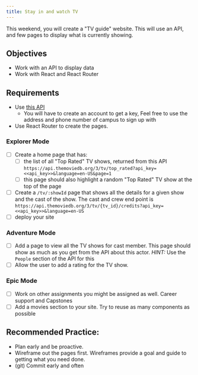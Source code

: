 ```yaml
---
title: Stay in and watch TV
---
```


This weekend, you will create a "TV guide" website. This will use an API, and few pages to display what is currently showing.

## Objectives

- Work with an API to display data
- Work with React and React Router

## Requirements

- Use [this API](https://developers.themoviedb.org/3/getting-started/introduction)
  - You will have to create an account to get a key, Feel free to use the address and phone number of campus to sign up with
- Use React Router to create the pages.

### Explorer Mode

- [ ] Create a home page that has:
  - [ ] the list of all "Top Rated" TV shows, returned from this API `https://api.themoviedb.org/3/tv/top_rated?api_key=<<api_key>>&language=en-US&page=1`
  - [ ] this page should also highlight a random "Top Rated" TV show at the top of the page
- [ ] Create a `/tv/:showId` page that shows all the details for a given show and the cast of the show. The cast and crew end point is `https://api.themoviedb.org/3/tv/{tv_id}/credits?api_key=<<api_key>>&language=en-US`
- [ ] deploy your site

### Adventure Mode

- [ ] Add a page to view all the TV shows for cast member. This page should show as much as you get from the API about this actor. _HINT:_ Use the `People` section of the API for this
- [ ] Allow the user to add a rating for the TV show.

### Epic Mode

- [ ] Work on other assignments you might be assigned as well. Career support and Capstones
- [ ] Add a movies section to your site. Try to reuse as many components as possible

## Recommended Practice:

- Plan early and be proactive.
- Wireframe out the pages first. Wireframes provide a goal and guide to getting what you need done.
- (git) Commit early and often
